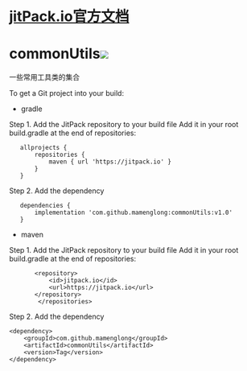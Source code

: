 # [jitPack.io官方文档](https://jitpack.io/docs/ANDROID/)
# commonUtils[![](https://jitpack.io/v/mamenglong/commonUtils.svg)](https://jitpack.io/#mamenglong/commonUtils)
一些常用工具类的集合

To get a Git project into your build:

* gradle
   
Step 1. Add the JitPack repository to your build file
Add it in your root build.gradle at the end of repositories:
 ```
	allprojects {
		repositories { 
			maven { url 'https://jitpack.io' }
		}
	}
 ```
Step 2. Add the dependency
 ```
	dependencies {
		implementation 'com.github.mamenglong:commonUtils:v1.0'
	}
 ```
* maven
   
Step 1. Add the JitPack repository to your build file
Add it in your root build.gradle at the end of repositories:
 ```<repositories>
		<repository>
		    <id>jitpack.io</id>
		    <url>https://jitpack.io</url>
		</repository>
	     </repositories>
 ```
Step 2. Add the dependency

```
<dependency>
    <groupId>com.github.mamenglong</groupId>
    <artifactId>commonUtils</artifactId>
    <version>Tag</version>
</dependency>
```
